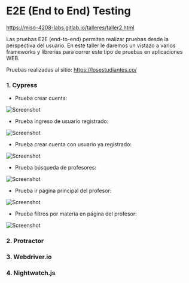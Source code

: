 # E2E (End to End) Testing

https://miso-4208-labs.gitlab.io/talleres/taller2.html

Las pruebas E2E (end-to-end) permiten realizar pruebas desde la perspectiva del usuario. En este taller le daremos un vistazo a varios frameworks y librerías para correr este tipo de pruebas en aplicaciones WEB.

Pruebas realizadas al sitio: https://losestudiantes.co/

### 1. Cypress

  - Prueba crear cuenta:

![Screenshot](./screenshots/Cypress/1.%20CrearCuenta.gif)

  - Prueba ingreso de usuario registrado:

![Screenshot](./screenshots/Cypress/2.%20Login.gif)

  - Prueba crear cuenta con usuario ya registrado:

![Screenshot](./screenshots/Cypress/3.%20CreacionCuentaUsuarioExistente.gif)

  - Prueba búsqueda de profesores:

![Screenshot](./screenshots/Cypress/4.%20BusquedaProfesores.gif)

  - Prueba ir página principal del profesor:

![Screenshot](./screenshots/Cypress/5.%20IrPaginaProfesor.gif)

  - Prueba filtros por matería en página del profesor:

![Screenshot](./screenshots/Cypress/6.%20FiltrosPorMateriaProfesor.gif)

### 2. Protractor

### 3. Webdriver.io

### 4. Nightwatch.js
